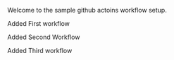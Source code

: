 Welcome to the sample github actoins workflow setup.

Added First workflow

Added Second Workflow

Added Third workflow